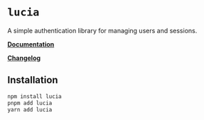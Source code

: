# `lucia`

A simple authentication library for managing users and sessions.

**[Documentation](https://lucia-auth.com)**

**[Changelog](https://github.com/pilcrowOnPaper/lucia/blob/main/packages/lucia/CHANGELOG.md)**

## Installation

```bash
npm install lucia
pnpm add lucia
yarn add lucia
```
